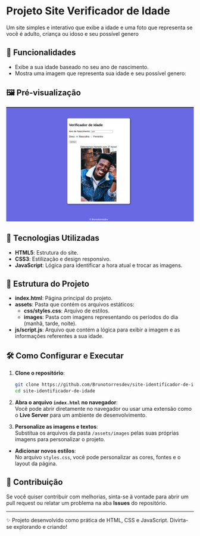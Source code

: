 # Projeto Site Verificador de Idade

Um site simples e interativo que exibe a idade e uma foto que representa se você é adulto, criança ou idoso e seu possível genero

## 🌟 Funcionalidades

- Exibe a sua idade baseado no seu ano de nascimento.
- Mostra uma imagem que representa sua idade e seu possível genero:

## 🖼️ Pré-visualização

![Imagem do sistema](/assets/images/image.png)

## 🚀 Tecnologias Utilizadas

- **HTML5**: Estrutura do site.
- **CSS3**: Estilização e design responsivo.
- **JavaScript**: Lógica para identificar a hora atual e trocar as imagens.

## 📂 Estrutura do Projeto

- **index.html**: Página principal do projeto.
- **assets**: Pasta que contém os arquivos estáticos:
  - **css/styles.css**: Arquivo de estilos.
  - **images**: Pasta com imagens representando os períodos do dia (manhã, tarde, noite).
- **js/script.js**: Arquivo que contém a lógica para exibir a imagem e as informações referentes a sua idade.

## 🛠️ Como Configurar e Executar

1. **Clone o repositório**:
   ```bash
   git clone https://github.com/Brunotorresdev/site-identificador-de-idade.git
   cd site-identificador-de-idade
   ```
2. **Abra o arquivo `index.html` no navegador**:  
   Você pode abrir diretamente no navegador ou usar uma extensão como o **Live Server** para um ambiente de desenvolvimento.

3. **Personalize as imagens e textos**:  
   Substitua os arquivos da pasta `/assets/images` pelas suas próprias imagens para personalizar o projeto.

- **Adicionar novos estilos**:  
  No arquivo `styles.css`, você pode personalizar as cores, fontes e o layout da página.

## 🔗 Contribuição

Se você quiser contribuir com melhorias, sinta-se à vontade para abrir um pull request ou relatar um problema na aba **Issues** do repositório.

---

✨ Projeto desenvolvido como prática de HTML, CSS e JavaScript. Divirta-se explorando e criando!
